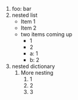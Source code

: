  1. foo: bar
 2. nested list
     - Item 1
     - Item 2
     - two items coming up
         - 1
         - 2
         - a: 1
         - b: 2
 3. nested dictionary
     1. More nesting
         1. 1
         2. 2
         3. 3